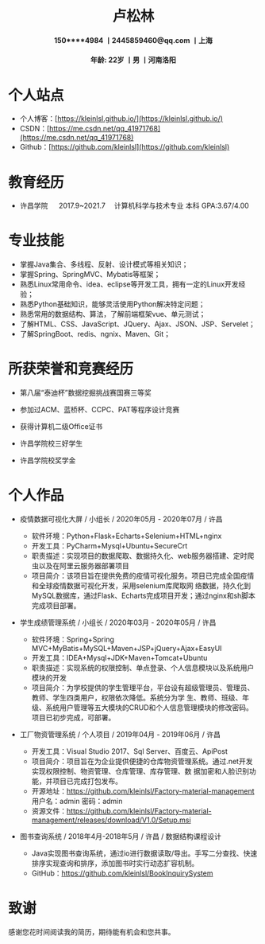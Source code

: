 
<!--
<div align=center>
    <img src="/Photo/me.jpg" align=center width="150">
</div>  
-->

<h1 align=center>卢松林</h1>
<h4 align=center>150****4984 丨2445859460@qq.com 丨上海</h4>
<h4 align=center>年龄: 22岁 丨男 丨河南洛阳</h4>


# 个人站点

* 个人博客：[https://kleinlsl.github.io/](https://kleinlsl.github.io/)
* CSDN：[https://me.csdn.net/qq_41971768](https://me.csdn.net/qq_41971768)
* Github：[https://github.com/kleinlsl](https://github.com/kleinlsl)





<!--
个人信息

* 卢松林 / 男 / 1998
* 现在地：河南省洛阳市
* 本科 / 许昌学院 / 计算机科学与技术
* 应聘职位：研发工程师 JAVA Software Engineer, Java
-->



# 教育经历

* 许昌学院    2017.9~2021.7   计算机科学与技术专业    本科      GPA:3.67/4.00 

<!-- - - - -->

# 专业技能

*  掌握Java集合、多线程、反射、设计模式等相关知识； 
* 掌握Spring、SpringMVC、Mybatis等框架；
*  熟悉Linux常用命令、idea、eclipse等开发工具，拥有一定的Linux开发经验；
*  熟悉Python基础知识，能够灵活使用Python解决特定问题；
*  熟悉常用的数据结构、算法，了解前端框架vue、单元测试； 
* 了解HTML、CSS、JavaScript、JQuery、Ajax、JSON、JSP、Servelet； 
* 了解SpringBoot、redis、ngnix、Maven、Git；  



# 所获荣誉和竞赛经历

- 第八届“泰迪杯”数据挖掘挑战赛国赛三等奖

- 参加过ACM、蓝桥杯、CCPC、PAT等程序设计竞赛 

- 获得计算机二级Office证书  

- 许昌学院校三好学生

- 许昌学院校奖学金 

  

# 个人作品
-  疫情数据可视化大屏      /     小组长    /    2020年05月 - 2020年07月    /   许昌 
    - 软件环境：Python+Flask+Echarts+Selenium+HTML+nginx 
    - 开发工具：PyCharm+Mysql+Ubuntu+SecureCrt 
    - 职责描述：实现项目的数据爬取、数据持久化、web服务器搭建、定时爬虫以及在阿里云服务器部署项目 
    - 项目简介：该项目旨在提供免费的疫情可视化服务。项目已完成全国疫情和全球疫情数据可视化开发，采用selenium库爬取网 络数据，持久化到MySQL数据库，通过Flask、Echarts完成项目开发；通过nginx和sh脚本完成项目部署。 
    
-  学生成绩管理系统     /     小组长     /   2020年03月 - 2020年05月  /     许昌 
    -  软件环境：Spring+Spring MVC+MyBatis+MySQL+Maven+JSP+jQuery+Ajax+EasyUI 
    -  开发工具：IDEA+Mysql+JDK+Maven+Tomcat+Ubuntu 
    -  职责描述：实现系统的权限控制、单点登录、个人信息模块以及系统用户模块的开发 
    -  项目简介：为学校提供的学生管理平台，平台设有超级管理员、管理员、教师、学生四类用户，权限依次降低。系统分为学 生、教师、班级、年级、系统用户管理等五大模块的CRUD和个人信息管理模块的修改密码。项目已初步完成，可部署。 
  
-   工厂物资管理系统    /  个人项目    /   2019年04月 - 2019年06月     /    许昌 
    -  开发工具：Visual Studio 2017、Sql Server、百度云、ApiPost 
    -  项目简介：项目旨在为企业提供便捷的仓库物资管理系统。通过.net开发实现权限控制、物资管理、仓库管理、库存管理、数 据加密和人脸识别功能，并项目已完成打包发布。 
    -  开源地址：https://github.com/kleinlsl/Factory-material-management      用户名：admin   密码：admin 
    -  资源文件：https://github.com/kleinlsl/Factory-material-management/releases/download/V1.0/Setup.msi 

- 图书查询系统    / 2018年4月-2018年5月   /   许昌  /   数据结构课程设计
    -  Java实现图书查询系统，通过io进行数据读取/导出。手写二分查找、快速排序实现查询和排序，添加图书时实行动态扩容机制。
    -  GitHub：https://github.com/kleinlsl/BookInquirySystem 



# 致谢

感谢您花时间阅读我的简历，期待能有机会和您共事。

